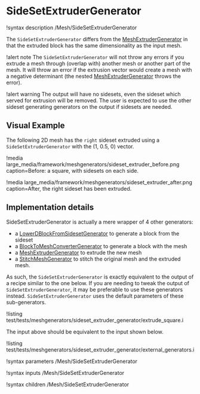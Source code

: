 # SideSetExtruderGenerator

!syntax description /Mesh/SideSetExtruderGenerator

The `SideSetExtruderGenerator` differs from the [MeshExtruderGenerator](MeshExtruderGenerator.md) in that the extruded
block has the same dimensionality as the input mesh.

!alert note
The `SideSetExtruderGenerator` will not throw any errors if you extrude a mesh through (overlap with) another mesh or
another part of the mesh. It will throw an error if the extrusion vector would create a mesh with a negative determinant
(the nested [MeshExtruderGenerator](MeshExtruderGenerator.md) throws the error).

!alert warning
The output will have no sidesets, even the sideset which served for extrusion will be removed.
The user is expected to use the other sideset generating generators on the output if sidesets are needed.

## Visual Example

The following 2D mesh has the `right` sideset extruded using a `SideSetExtruderGenerator` with the (1, 0.5, 0) vector.

!media large_media/framework/meshgenerators/sideset_extruder_before.png caption=Before: a square, with sidesets on each side.

!media large_media/framework/meshgenerators/sideset_extruder_after.png caption=After, the right sideset has been extruded.

## Implementation details

SideSetExtruderGenerator is actually a mere wrapper of 4 other generators:

- a [LowerDBlockFromSidesetGenerator](LowerDBlockFromSidesetGenerator.md) to generate a block from the sideset
- a [BlockToMeshConverterGenerator](BlockToMeshConverterGenerator.md) to generate a block with the mesh
- a [MeshExtruderGenerator](MeshExtruderGenerator.md) to extrude the new mesh
- a [StitchMeshGenerator](StitchMeshGenerator.md) to stitch the original mesh and the extruded mesh.


As such, the `SideSetExtruderGenerator` is exactly equivalent to the output of a recipe similar to the one below.
If you are needing to tweak the output of `SideSetExtruderGenerator`, it may be preferable to use these generators
instead. `SideSetExtruderGenerator` uses the default parameters of these sub-generators.

!listing test/tests/meshgenerators/sideset_extruder_generator/extrude_square.i

The input above should be equivalent to the input shown below.

!listing test/tests/meshgenerators/sideset_extruder_generator/external_generators.i

!syntax parameters /Mesh/SideSetExtruderGenerator

!syntax inputs /Mesh/SideSetExtruderGenerator

!syntax children /Mesh/SideSetExtruderGenerator
